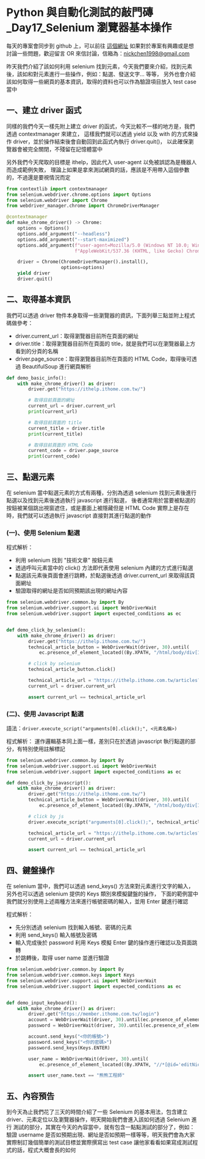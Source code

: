 # Python 與自動化測試的敲門磚_Day17_Selenium 瀏覽器基本操作

每天的專案會同步到 github 上，可以前往 [這個網址](https://github.com/nickchen1998/2022_ithelp_marathon) 如果對於專案有興趣或是想討論一些問題，歡迎留言 OR 來信討論，信箱為：nickchen1998@gmail.com

昨天我們介紹了該如何利用 selenium 找到元素，今天我們要來介紹，找到元素後，該如和對元素進行一些操作，例如：點選、發送文字... 等等，
另外也會介紹該如何取得一些網頁的基本資訊，取得的資料也可以作為驗證項目放入 test case 當中

## 一、建立 driver 函式
同樣的我們今天一樣先附上建立 driver 的函式，今天比較不一樣的地方是，我們透過 contextmanager 來建立，
這樣我們就可以透過 yield 以及 with 的方式來操作 driver，並於操作結束後會自動回到此函式內執行 driver.quit()，
以此確保瀏覽器會被完全關閉，不殘留在記憶體當中

另外我們今天爬取的目標是 ithelp，因此代入 user-agent 以免被誤認為是機器人而造成範例失敗，
理論上如果是拿來測試網頁的話，應該是不用帶入這個參數的，不過還是要視情況而定
```python
from contextlib import contextmanager
from selenium.webdriver.chrome.options import Options
from selenium.webdriver import Chrome
from webdriver_manager.chrome import ChromeDriverManager

@contextmanager
def make_chrome_driver() -> Chrome:
    options = Options()
    options.add_argument("--headless")
    options.add_argument("--start-maximized")
    options.add_argument(f"user-agent=Mozilla/5.0 (Windows NT 10.0; Win64; x64) "
                         f"AppleWebKit/537.36 (KHTML, like Gecko) Chrome/105.0.0.0 Safari/537.36")

    driver = Chrome(ChromeDriverManager().install(),
                    options=options)
    yield driver
    driver.quit()
```

## 二、取得基本資訊
我們可以透過 driver 物件本身取得一些瀏覽器的資訊，下面列舉三點並附上程式碼做參考：
- driver.current_url：取得瀏覽器目前所在頁面的網址
- driver.title：取得瀏覽器目前所在頁面的 title，就是我們可以在瀏覽器最上方看到的分頁的名稱
- driver.page_source：取得瀏覽器目前所在頁面的 HTML Code，取得後可透過 BeautifulSoup 進行網頁解析

```python
def demo_basic_info():
    with make_chrome_driver() as driver:
        driver.get("https://ithelp.ithome.com.tw/")

        # 取得目前頁面的網址
        current_url = driver.current_url
        print(current_url)

        # 取得目前頁面的 title
        current_title = driver.title
        print(current_title)

        # 取得目前頁面的 HTML Code
        current_code = driver.page_source
        print(current_code)
```

## 三、點選元素
在 selenium 當中點選元素的方式有兩種，分別為透過 selenium 找到元素後進行點選以及找到元素後透過執行 javascript 進行點選，
後者通常用於當要被點選的按鈕被某個跳出視窗遮住，或是畫面上被隱藏但是 HTML Code 實際上是存在時，我們就可以透過執行 javascript
直接對其進行點選的動作

### (一)、使用 Selenium 點選
程式解析：
- 利用 selenium 找到 "技術文章" 按鈕元素
- 透過呼叫元素當中的 click() 方法即代表使用 selenium 內建的方式進行點選
- 點選該元素後頁面會進行跳轉，於點選後透過 driver.current_url 來取得該頁面網址
- 驗證取得的網址是否如同預期該出現的網址內容
```python
from selenium.webdriver.common.by import By
from selenium.webdriver.support.ui import WebDriverWait
from selenium.webdriver.support import expected_conditions as ec


def demo_click_by_selenium():
    with make_chrome_driver() as driver:
        driver.get("https://ithelp.ithome.com.tw/")
        technical_article_button = WebDriverWait(driver, 30).until(
            ec.presence_of_element_located((By.XPATH, "/html/body/div[1]/nav/div[1]/div/ul[1]/li[2]/a")))

        # click by selenium
        technical_article_button.click()

        technical_article_url = "https://ithelp.ithome.com.tw/articles?tab=tech"
        current_url = driver.current_url

        assert current_url == technical_article_url
```

### (二)、使用 Javascript 點選
語法：`driver.execute_script("arguments[0].click();", <元素名稱>)`

程式解析：
運作邏輯基本同上面一樣，差別只在於透過 javascript 執行點選的部分，有特別使用註解標記
```python
from selenium.webdriver.common.by import By
from selenium.webdriver.support.ui import WebDriverWait
from selenium.webdriver.support import expected_conditions as ec

def demo_click_by_javascript():
    with make_chrome_driver() as driver:
        driver.get("https://ithelp.ithome.com.tw/")
        technical_article_button = WebDriverWait(driver, 30).until(
            ec.presence_of_element_located((By.XPATH, "/html/body/div[1]/nav/div[1]/div/ul[1]/li[2]/a")))

        # click by js
        driver.execute_script("arguments[0].click();", technical_article_button)

        technical_article_url = "https://ithelp.ithome.com.tw/articles?tab=tech"
        current_url = driver.current_url

        assert current_url == technical_article_url
```

## 四、鍵盤操作
在 selenium 當中，我們可以透過 send_keys() 方法來對元素進行文字的輸入，另外也可以透過 selenium 提供的 Keys 類別來模擬鍵盤的操作，
下面的範例當中我們就分別使用上述兩種方法來進行帳號密碼的輸入，並用 Enter 鍵進行確認

程式解析：
- 先分別透過 selenium 找到輸入帳號、密碼的元素
- 利用 send_keys() 輸入帳號及密碼
- 輸入完成後於 password 利用 Keys 模擬 Enter 鍵的操作進行確認以及頁面跳轉
- 於跳轉後，取得 user name 並進行驗證
```python
from selenium.webdriver.common.by import By
from selenium.webdriver.common.keys import Keys
from selenium.webdriver.support.ui import WebDriverWait
from selenium.webdriver.support import expected_conditions as ec


def demo_input_keyboard():
    with make_chrome_driver() as driver:
        driver.get("https://member.ithome.com.tw/login")
        account = WebDriverWait(driver, 30).until(ec.presence_of_element_located((By.XPATH, "//*[@id='account']")))
        password = WebDriverWait(driver, 30).until(ec.presence_of_element_located((By.XPATH, "//*[@id='password']")))

        account.send_keys("<你的帳號>")
        password.send_keys("<你的密碼>")
        password.send_keys(Keys.ENTER)

        user_name = WebDriverWait(driver, 30).until(
            ec.presence_of_element_located((By.XPATH, "//*[@id='editNickname']")))

        assert user_name.text == "熊熊工程師"
```

## 五、內容預告
到今天為止我們花了三天的時間介紹了一些 Selenium 的基本用法，包含建立 driver、元素定位以及瀏覽器操作，明天開始我們會進入該如何透過 Selenium 進行
測試的部分，其實在今天的內容當中，就有包含一點點測試的部分了，例如：驗證 username 是否如預期出現、網址是否如預期一樣等等，明天我們會為大家實際制訂幾個簡單的測試目標並實際撰寫出 test case 讓他家看看如果寫成測試程式的話，程式大概會長的如何
